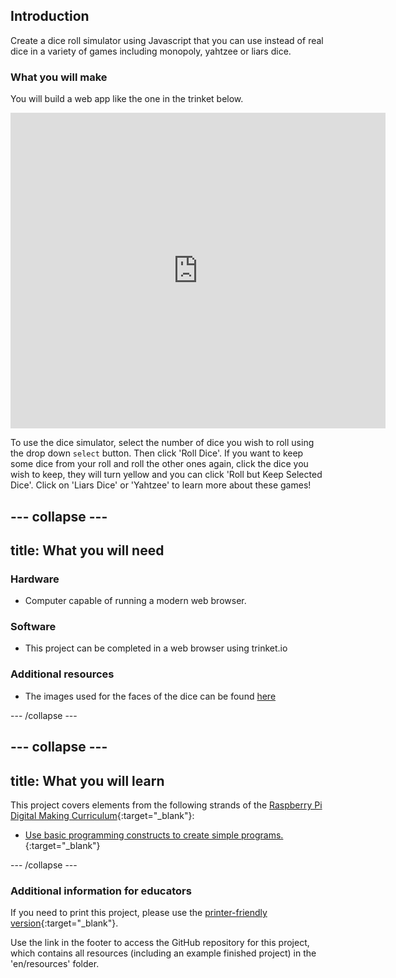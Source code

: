 ## Introduction

Create a dice roll simulator using Javascript that you can use instead of real dice in a variety of games including monopoly, yahtzee or liars dice.

### What you will make

You will build a web app like the one in the trinket below.

<div class="trinket">
  <iframe src="https://trinket.io/embed/html/d99b53620d?outputOnly=true&amp;start=result" width="600" height="505" frameborder="0" marginwidth="0" marginheight="0" allowfullscreen=""></iframe>
</div>

To use the dice simulator, select the number of dice you wish to roll using the drop down `select` button. Then click 'Roll Dice'. If you want to keep some dice from your roll and roll the other ones again, click the dice you wish to keep, they will turn yellow and you can click 'Roll but Keep Selected Dice'. Click on 'Liars Dice' or 'Yahtzee' to learn more about these games!

--- collapse ---
---
title: What you will need
---

### Hardware
+ Computer capable of running a modern web browser.

### Software
+ This project can be completed in a web browser using trinket.io

### Additional resources
+ The images used for the faces of the dice can be found [here](https://github.com/raspberrypilearning/cd-dice-roller/tree/draft/en/images)

--- /collapse ---

--- collapse ---
---
title: What you will learn
---

This project covers elements from the following strands of the [Raspberry Pi Digital Making Curriculum](http://rpf.io/curriculum){:target="_blank"}:

+ [Use basic programming constructs to create simple programs.](https://www.raspberrypi.org/curriculum/programming/creator){:target="_blank"}

--- /collapse ---

### Additional information for educators

If you need to print this project, please use the [printer-friendly version](https://projects.raspberrypi.org/en/projects/project-name/print){:target="_blank"}.

Use the link in the footer to access the GitHub repository for this project, which contains all resources (including an example finished project) in the 'en/resources' folder.
